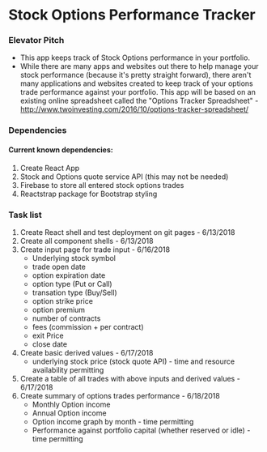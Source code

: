 # Stock Options Performance Tracker 

### Elevator Pitch

+ This app keeps track of Stock Options performance in your portfolio. 
+ While there are many apps and websites out there to help manage your stock performance (because it's pretty straight forward), there aren't many applications and websites created to keep track of your options trade performance against your portfolio. This app will be based on an existing online spreadsheet called the "Options Tracker Spreadsheet" - http://www.twoinvesting.com/2016/10/options-tracker-spreadsheet/ 

### Dependencies

#### Current known dependencies:

1. Create React App
2. Stock and Options quote service API (this may not be needed)
3. Firebase to store all entered stock options trades
4. Reactstrap package for Bootstrap styling

### Task list

1. Create React shell and test deployment on git pages - 6/13/2018 
1. Create all component shells - 6/13/2018
1. Create input page for trade input - 6/16/2018
    - Underlying stock symbol
    - trade open date
    - option expiration date
    - option type (Put or Call)
    - transation type (Buy/Sell)
    - option strike price
    - option premium
    - number of contracts
    - fees (commission + per contract)
    - exit Price
    - close date
1. Create basic derived values - 6/17/2018
    - underlying stock price (stock quote API) - time and resource availability permitting
1. Create a table of all trades with above inputs and derived values - 6/17/2018
1. Create summary of options trades performance - 6/18/2018
    - Monthly Option income
    - Annual Option income
    - Option income graph by month - time permitting
    - Performance against portfolio capital (whether reserved or idle) - time permitting


